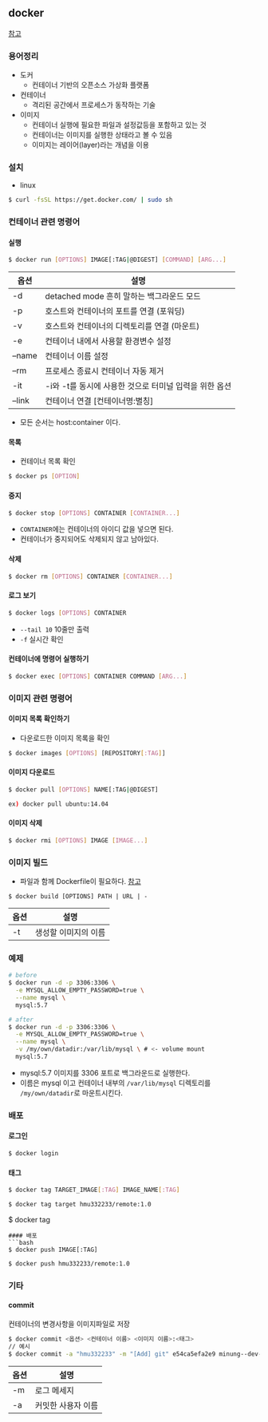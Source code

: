 ## docker
[참고](https://subicura.com/2017/01/19/docker-guide-for-beginners-2.html)
### 용어정리
- 도커
  - 컨테이너 기반의 오픈소스 가상화 플랫폼
- 컨테이너
  - 격리된 공간에서 프로세스가 동작하는 기술
- 이미지
  - 컨테이너 실행에 필요한 파일과 설정값등을 포함하고 있는 것
  - 컨테이너는 이미지를 실행한 상태라고 볼 수 있음
  - 이미지는 레이어(layer)라는 개념을 이용


### 설치
- linux
```bash
$ curl -fsSL https://get.docker.com/ | sudo sh
```

### 컨테이너 관련 명령어
#### 실행
```bash
$ docker run [OPTIONS] IMAGE[:TAG|@DIGEST] [COMMAND] [ARG...]
````
| 옵션 | 설명 |
|---|---|
|-d|	detached mode 흔히 말하는 백그라운드 모드|
|-p|	호스트와 컨테이너의 포트를 연결 (포워딩)|
|-v|	호스트와 컨테이너의 디렉토리를 연결 (마운트)|
|-e|	컨테이너 내에서 사용할 환경변수 설정|
|–name|	컨테이너 이름 설정|
|–rm|	프로세스 종료시 컨테이너 자동 제거|
|-it|-i와 -t를 동시에 사용한 것으로 터미널 입력을 위한 옵션|
|–link|	컨테이너 연결 [컨테이너명:별칭]|
- 모든 순서는 host:container 이다.
#### 목록
- 컨테이너 목록 확인
```bash
$ docker ps [OPTION]
```
#### 중지
```bash
$ docker stop [OPTIONS] CONTAINER [CONTAINER...]
```
- `CONTAINER`에는 컨테이너의 아이디 값을 넣으면 된다.
- 컨테이너가 중지되어도 삭제되지 않고 남아있다.

#### 삭제
```bash
$ docker rm [OPTIONS] CONTAINER [CONTAINER...]
```

#### 로그 보기
```bash
$ docker logs [OPTIONS] CONTAINER
```
- `--tail 10` 10줄만 출력
- `-f` 실시간 확인

#### 컨테이너에 명령어 실행하기
```bash
$ docker exec [OPTIONS] CONTAINER COMMAND [ARG...]
```

### 이미지 관련 명령어
#### 이미지 목록 확인하기
- 다운로드한 이미지 목록을 확인
```bash
$ docker images [OPTIONS] [REPOSITORY[:TAG]]
```

#### 이미지 다운로드
```bash
$ docker pull [OPTIONS] NAME[:TAG|@DIGEST]

ex) docker pull ubuntu:14.04
```

#### 이미지 삭제
```bash
$ docker rmi [OPTIONS] IMAGE [IMAGE...]
```

### 이미지 빌드
- 파일과 함께 Dockerfile이 필요하다.
[참고](https://subicura.com/2017/02/10/docker-guide-for-beginners-create-image-and-deploy.html)
```
$ docker build [OPTIONS] PATH | URL | -
```
| 옵션 | 설명 |
|---|---|
|-t|생성할 이미지의 이름|


### 예제
```bash
# before
$ docker run -d -p 3306:3306 \
  -e MYSQL_ALLOW_EMPTY_PASSWORD=true \
  --name mysql \
  mysql:5.7

# after
$ docker run -d -p 3306:3306 \
  -e MYSQL_ALLOW_EMPTY_PASSWORD=true \
  --name mysql \
  -v /my/own/datadir:/var/lib/mysql \ # <- volume mount
  mysql:5.7
```
- mysql:5.7 이미지를 3306 포트로 백그라운드로 실행한다.
- 이름은 mysql 이고 컨테이너 내부의 `/var/lib/mysql` 디렉토리를 `/my/own/datadir`로 마운트시킨다.


### 배포
#### 로그인
```bash
$ docker login
```
#### 태그
```bash
$ docker tag TARGET_IMAGE[:TAG] IMAGE_NAME[:TAG]
```
```bash
$ docker tag target hmu332233/remote:1.0
```
$ docker tag
```
#### 배포
```bash
$ docker push IMAGE[:TAG]
```
```bash
$ docker push hmu332233/remote:1.0
```

### 기타
#### commit
컨테이너의 변경사항을 이미지파일로 저장
```bash
$ docker commit <옵션> <컨테이너 이름> <이미지 이름>:<태그>
// 예시
$ docker commit -a "hmu332233" -m "[Add] git" e54ca5efa2e9 minung--dev-env
```
| 옵션 | 설명 |
|---|---|
|-m|	로그 메세지|
|-a|	커밋한 사용자 이름|
